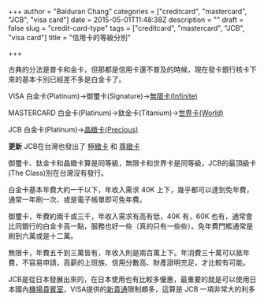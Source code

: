 +++
author = "Balduran Chang"
categories = ["creditcard", "mastercard", "JCB", "visa card"]
date = 2015-05-01T11:48:38Z
description = ""
draft = false
slug = "credit-card-type"
tags = ["creditcard", "mastercard", "JCB", "visa card"]
title = "信用卡的等級分別"

+++


古典的分法是普卡和金卡，但那都是信用卡還不普及的時候，現在發卡銀行核卡下來的基本卡別已經差不多是白金卡了。

VISA
白金卡(Platinum)->御璽卡(Signature)->[無限卡(Infinite)][]

MASTERCARD
白金卡(Platinum)->鈦金卡(Titanium)->[世界卡(World)][]

JCB
白金卡(Platinum)->[晶緻卡(Precious)][]

**更新**
JCB在台灣也發出了 [極緻卡][] 和 [尊緻卡][]


御璽卡、鈦金卡和晶緻卡算是同等級，無限卡和世界卡是同等級，JCB的最頂級卡(The Class)別在台灣沒有發行。

白金卡基本年費大約一千以下，年收入需求 40K 上下，幾乎都可以達到免年費，通常一年刷一次、或是電子帳單即可免年費。

御璽卡，年費約兩千或三千，年收入需求有高有低，40K 有，60K 也有，通常會比同銀行的白金卡高一點，服務也好一些（真的只有一些些）。免年費門檻通常是刷到六萬或是十二萬。

無限卡，年費五千到三萬皆有，年收入則是兩百萬上下。年消費三十萬可以抵年費，不容易申請，高薪的上班族、信用分數高、財產證明充足，才比較有可能。

JCB是從日本發展出來的，在日本使用也有比較多優惠，最重要的就是可以使用日本國內[機場貴賓室][]，VISA提供的[新貴通][]限制頗多，這算是 JCB 一項非常大的利多

[無限卡(Infinite)]: http://www.visa.com/infinite/
[世界卡(World)]: http://www.mastercard.us/credit-card-world.html
[晶緻卡(Precious)]: http://www.jcb.tw/promotion/precious/index.html?link_id=tw_btop4
[極緻卡]: http://www.jcb.tw/eternity/index.html
[尊緻卡]: http://www.jcb.tw/grand/index.html
[機場貴賓室]: http://www.jcb.tw/precious/airport_lounge.html
[新貴通]: http://www.prioritypass.com.tw/TC/Join/What-It-Costs.cfm?sourcecode=HKTMVSTC11

